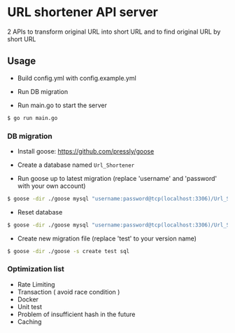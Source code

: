 # URL shortener API server

2 APIs to transform original URL into short URL and to find original URL by short URL

## Usage

* Build config.yml with config.example.yml

* Run DB migration

* Run main.go to start the server
```sh
$ go run main.go
```

### DB migration

* Install goose: https://github.com/pressly/goose

* Create a database named `Url_Shortener`

* Run goose up to latest migration (replace 'username' and 'password' with your own account)
```sh
$ goose -dir ./goose mysql "username:password@tcp(localhost:3306)/Url_Shortener?charset=utf8mb4&parseTime=True" up
```

* Reset database
```sh
$ goose -dir ./goose mysql "username:password@tcp(localhost:3306)/Url_Shortener?charset=utf8mb4&parseTime=True" down-to 0
```

* Create new migration file (replace 'test' to your version name)
```sh
$ goose -dir ./goose -s create test sql
```

### Optimization list

* Rate Limiting
* Transaction ( avoid race condition )
* Docker
* Unit test
* Problem of insufficient hash in the future
* Caching